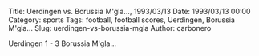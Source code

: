Title: Uerdingen vs. Borussia M'gla…, 1993/03/13
Date: 1993/03/13 00:00
Category: sports
Tags: football, football scores, Uerdingen, Borussia M'gla…
Slug: uerdingen-vs-borussia-mgla
Author: carbonero


Uerdingen 1 - 3 Borussia M'gla…
